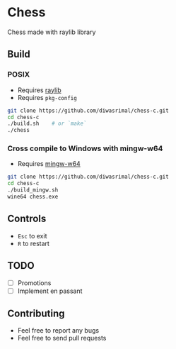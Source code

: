 # Chess

Chess made with raylib library

## Build

### POSIX

* Requires [raylib](https://www.raylib.com/)
* Requires `pkg-config`

```sh
git clone https://github.com/diwasrimal/chess-c.git
cd chess-c
./build.sh    # or `make`
./chess
```

### Cross compile to Windows with mingw-w64

* Requires [mingw-w64](https://www.mingw-w64.org/)

```sh
git clone https://github.com/diwasrimal/chess-c.git
cd chess-c
./build_mingw.sh
wine64 chess.exe
```

## Controls
* `Esc` to exit
* `R` to restart

## TODO
- [ ] Promotions
- [ ] Implement en passant

## Contributing
- Feel free to report any bugs
- Feel free to send pull requests